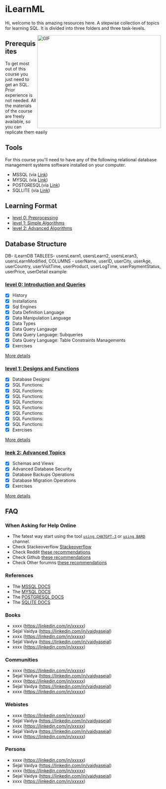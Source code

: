# iLearnML
Hi, welcome to this amazing resources here. A stepwise collection of topics for learning SQL. It is divided into three folders and three task-levels.

<img align="right" alt="GIF" src="https://media.giphy.com/media/vISmwpBJUNYzukTnVx/giphy.gif" width="400" height="300" />

## Prerequisites
To get most out of this course you just need to get an SQL. Prior experience is not needed.
All the materials of the course are freely available, so you can replicate them easily 


## Tools 
For this course you'll need to have any of the following relational database management systems software installed on your computer.

- MSSQL (via [Link](https://www.mysql.com/downloads/))
- MYSQL (via [Link](https://aka.ms/ssmsfullsetup))
- POSTGRESQL(via [Link](https://www.postgresql.org/download/))
- SQLLITE (via [Link](https://sqlite.org/download.html))


## Learning Format

- [level 0: Preprocessing ](level-0)
- [level 1: Simple Algorithms ](level-1)
- [level 2: Advanced Algorithms ](level-2)


## Database Structure
DB- iLearnDB
TABLEES- usersLearn1, usersLearn2, usersLeran3, usersLearnModified, 
COLUMNS - userName, userID, userCity, userAge, userCountry, userVisitTime, userProduct, userLogTime, userPaymentStatus, userPrice, userDetail
example:


### [level 0: Introduction and Queries](level-0)

- [x] History
- [x] Installations
- [x] Sql Engines
- [x] Data Definition Language
- [x] Data Manipulation Language
- [x] Data Types
- [x] Data Query Langauge
- [x] Data Query Language: Subqueries
- [x] Data Query Language: Table Constraints Managements
- [x] Exercises

[More details](level-0)

### [level 1: Designs and Functions ](level-1)

- [x] Database Designs
- [x] SQL Functions:
- [x] SQL Functions:
- [x] SQL Functions:
- [x] SQL Functions:
- [x] SQL Functions:
- [x] SQL Functions:
- [x] SQL Functions:
- [x] SQL Functions:
- [x] Exercises

[More details](level-1)

### [leek 2: Advanced Topics ](level-2)
- [x] Schemas and Views
- [x] Advanced Database Security
- [x] Database Backups Operations
- [x] Database Migration Operations
- [x] Exercises

[More details](level-2)


## FAQ
### When Asking for Help Online
- The fatest way start using the tool [`using CHATGPT-3`](https://chat.openai.com/) or [`using BARD`](https://bard.google.com/) channel.
- Check Stackeoverflow [Stackeoverflow](https://xxx)
- Check Reddit [these recommendations](https://xxx)
- Check Github [these recommendations](https://xxx) 
- Check Other forumns [these recommendations](https://xxx)

### References
- The [MSSQL DOCS](https://xxx)
- The [MYSQL DOCS](https://xxx)
- The [POSTGRESQL DOCS](https://xxx)
- The [SQLITE DOCS](https://xxx)

### Books
- xxxx (https://linkedin.com/in/xxxxx)
- Sejal Vaidya (https://linkedin.com/in/vaidyasejal)
- xxxx (https://linkedin.com/in/xxxxx)
- Sejal Vaidya (https://linkedin.com/in/vaidyasejal)
- xxxx (https://linkedin.com/in/xxxxx)

### Communities
- xxxx (https://linkedin.com/in/xxxxx)
- Sejal Vaidya (https://linkedin.com/in/vaidyasejal)
- xxxx (https://linkedin.com/in/xxxxx)
- Sejal Vaidya (https://linkedin.com/in/vaidyasejal)
- xxxx (https://linkedin.com/in/xxxxx)

### Webistes
- xxxx (https://linkedin.com/in/xxxxx)
- Sejal Vaidya (https://linkedin.com/in/vaidyasejal)
- xxxx (https://linkedin.com/in/xxxxx)
- Sejal Vaidya (https://linkedin.com/in/vaidyasejal)
- xxxx (https://linkedin.com/in/xxxxx)

### Persons
- xxxx (https://linkedin.com/in/xxxxx)
- Sejal Vaidya (https://linkedin.com/in/vaidyasejal)
- xxxx (https://linkedin.com/in/xxxxx)
- Sejal Vaidya (https://linkedin.com/in/vaidyasejal)
- xxxx (https://linkedin.com/in/xxxxx)